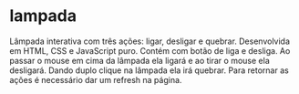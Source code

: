 # lampada
Lâmpada interativa com três ações: ligar, desligar e quebrar. Desenvolvida em HTML, CSS e JavaScript puro. Contém com botão de liga e desliga. Ao passar o mouse em cima da lâmpada ela ligará e ao tirar o mouse ela desligará. Dando duplo clique na lâmpada ela irá quebrar. Para retornar as ações é necessário dar um refresh na página.
